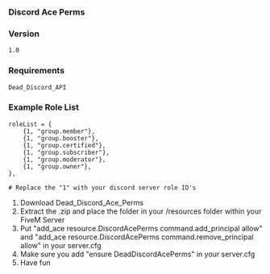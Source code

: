 ### Discord Ace Perms

### Version
    1.0

### Requirements
    Dead_Discord_API

### Example Role List
    roleList = {
		{1, "group.member"},
		{1, "group.booster"},
		{1, "group.certified"},
		{1, "group.subscriber"},
		{1, "group.moderator"}, 
		{1, "group.owner"}, 
	},

    # Replace the "1" with your discord server role ID's

1. Download Dead_Discord_Ace_Perms
2. Extract the .zip and place the folder in your /resources folder within your FiveM Server
3. Put "add_ace resource.DiscordAcePerms command.add_principal allow" and "add_ace resource.DiscordAcePerms command.remove_principal allow" in your server.cfg
4. Make sure you add "ensure DeadDiscordAcePerms" in your server.cfg
5. Have fun